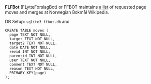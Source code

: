 **FLFBot** (FLytteForslagBot) or FFBOT maintains [a list](https://no.wikipedia.org/wiki/Wikipedia:Flytteforslag) of requested page moves and merges at Norwegian Bokmål Wikipedia. 

DB Setup: <code>sqlite3 ffbot.db</code> and 
````
CREATE TABLE moves (
  page TEXT NOT NULL,
  target TEXT NOT NULL,
  target2 TEXT NOT NULL,
  date DATE NOT NULL,
  revid INT NOT NULL,
  parentid INT NOT NULL,
  user TEXT NOT NULL,
  comment TEXT NOT NULL,
  reason TEXT NOT NULL,
  PRIMARY KEY(page)
);
````
